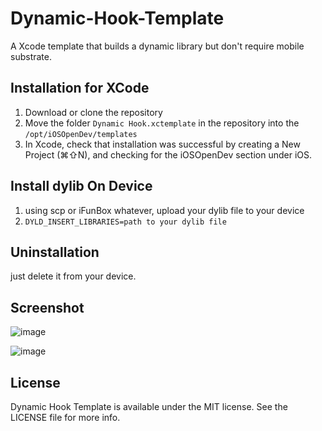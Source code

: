 Dynamic-Hook-Template
=====================

A Xcode template that builds a dynamic library but don't require mobile substrate.

## Installation for XCode

1. Download or clone the repository
2. Move the folder `Dynamic Hook.xctemplate` in the repository into the `/opt/iOSOpenDev/templates`
3. In Xcode, check that installation was successful by creating a New Project (⌘⇧N), and checking for the iOSOpenDev section under iOS.

## Install dylib On Device
1. using scp or iFunBox whatever, upload your dylib file to your device
2. `DYLD_INSERT_LIBRARIES=path to your dylib file`

## Uninstallation
just delete it from your device.


## Screenshot
![image](https://raw.githubusercontent.com/BlueCocoa/Dynamic-Hook-Template/master/1.png)

![image](https://raw.githubusercontent.com/BlueCocoa/Dynamic-Hook-Template/master/2.png)


## License

Dynamic Hook Template is available under the MIT license. See the LICENSE file for more info.

